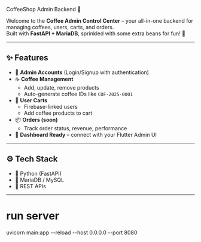 CoffeeShop Admin Backend 🐍

Welcome to the **Coffee Admin Control Center** – your all-in-one backend for managing coffees, users, carts, and orders.  
Built with **FastAPI + MariaDB**, sprinkled with some extra beans for fun! 🚀

---

## ✨ Features

- 👤 **Admin Accounts** (Login/Signup with authentication)
- ☕ **Coffee Management**  
  - Add, update, remove products  
  - Auto-generate coffee IDs like `COF-2025-0001`
- 🛒 **User Carts**  
  - Firebase-linked users  
  - Add coffee products to cart  
- 📦 **Orders (soon)**  
  - Track order status, revenue, performance
- 🎨 **Dashboard Ready** – connect with your Flutter Admin UI

---

## ⚙️ Tech Stack
- 🐍 Python (FastAPI)
- 🐬 MariaDB / MySQL
- 📡 REST APIs
---

# run server
uvicorn main:app --reload --host 0.0.0.0 --port 8080
